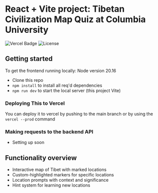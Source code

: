 
# React + Vite project: Tibetan Civilization Map Quiz at Columbia University

![Vercel Badge](https://deploy-badge.vercel.app/vercel/deploy-badge)
![License](https://img.shields.io/badge/license-MIT-blue)

## Getting started

To get the frontend running locally:
Node version 20.16

- Clone this repo
- `npm install` to install all req'd dependencies
- `npm run dev` to start the local server (this project Vite)

### Deploying This to Vercel

You can deploy it to vercel by pushing to the main branch or by using the
`vercel --prod` command

### Making requests to the backend API

- Setting up soon

## Functionality overview

- Interactive map of Tibet with marked locations
- Custom-highlighted markers for specific locations
- Location prompts with context and significance
- Hint system for learning new locations